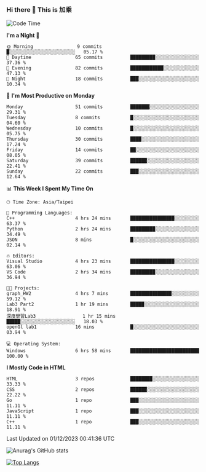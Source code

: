 ### Hi there 👋 This is 加乘



<!--START_SECTION:waka-->
![Code Time](http://img.shields.io/badge/Code%20Time-35%20hrs%2034%20mins-blue)

**I'm a Night 🦉** 

```text
🌞 Morning                9 commits           █░░░░░░░░░░░░░░░░░░░░░░░░   05.17 % 
🌆 Daytime                65 commits          █████████░░░░░░░░░░░░░░░░   37.36 % 
🌃 Evening                82 commits          ████████████░░░░░░░░░░░░░   47.13 % 
🌙 Night                  18 commits          ███░░░░░░░░░░░░░░░░░░░░░░   10.34 % 
```
📅 **I'm Most Productive on Monday** 

```text
Monday                   51 commits          ███████░░░░░░░░░░░░░░░░░░   29.31 % 
Tuesday                  8 commits           █░░░░░░░░░░░░░░░░░░░░░░░░   04.60 % 
Wednesday                10 commits          █░░░░░░░░░░░░░░░░░░░░░░░░   05.75 % 
Thursday                 30 commits          ████░░░░░░░░░░░░░░░░░░░░░   17.24 % 
Friday                   14 commits          ██░░░░░░░░░░░░░░░░░░░░░░░   08.05 % 
Saturday                 39 commits          ██████░░░░░░░░░░░░░░░░░░░   22.41 % 
Sunday                   22 commits          ███░░░░░░░░░░░░░░░░░░░░░░   12.64 % 
```


📊 **This Week I Spent My Time On** 

```text
🕑︎ Time Zone: Asia/Taipei

💬 Programming Languages: 
C++                      4 hrs 24 mins       ████████████████░░░░░░░░░   63.37 % 
Python                   2 hrs 24 mins       █████████░░░░░░░░░░░░░░░░   34.49 % 
JSON                     8 mins              █░░░░░░░░░░░░░░░░░░░░░░░░   02.14 % 

🔥 Editors: 
Visual Studio            4 hrs 23 mins       ████████████████░░░░░░░░░   63.06 % 
VS Code                  2 hrs 34 mins       █████████░░░░░░░░░░░░░░░░   36.94 % 

🐱‍💻 Projects: 
graph_HW2                4 hrs 7 mins        ███████████████░░░░░░░░░░   59.12 % 
Lab3 Part2               1 hr 19 mins        █████░░░░░░░░░░░░░░░░░░░░   18.91 % 
深度學習Lab3                 1 hr 15 mins        █████░░░░░░░░░░░░░░░░░░░░   18.03 % 
openGl lab1              16 mins             █░░░░░░░░░░░░░░░░░░░░░░░░   03.94 % 

💻 Operating System: 
Windows                  6 hrs 58 mins       █████████████████████████   100.00 % 
```

**I Mostly Code in HTML** 

```text
HTML                     3 repos             ████████░░░░░░░░░░░░░░░░░   33.33 % 
CSS                      2 repos             ██████░░░░░░░░░░░░░░░░░░░   22.22 % 
Go                       1 repo              ███░░░░░░░░░░░░░░░░░░░░░░   11.11 % 
JavaScript               1 repo              ███░░░░░░░░░░░░░░░░░░░░░░   11.11 % 
C++                      1 repo              ███░░░░░░░░░░░░░░░░░░░░░░   11.11 % 
```




 Last Updated on 01/12/2023 00:41:36 UTC
<!--END_SECTION:waka-->


![Anurag's GitHub stats](https://github-readme-stats.vercel.app/api?username=40436michael&show_icons=true)

[![Top Langs](https://github-readme-stats.vercel.app/api/top-langs/?username=40436michael&layout=compact)](https://github.com/anuraghazra/github-readme-stats)



<!--
**40436michael/40436michael** is a ✨ _special_ ✨ repository because its `README.md` (this file) appears on your GitHub profile.

Here are some ideas to get you started:

- 🔭 I’m currently working on ...
- 🌱 I’m currently learning ...
- 👯 I’m looking to collaborate on ...
- 🤔 I’m looking for help with ...
- 💬 Ask me about ...
- 📫 How to reach me: ...
- 😄 Pronouns: ...
- ⚡ Fun fact: ...
-->
